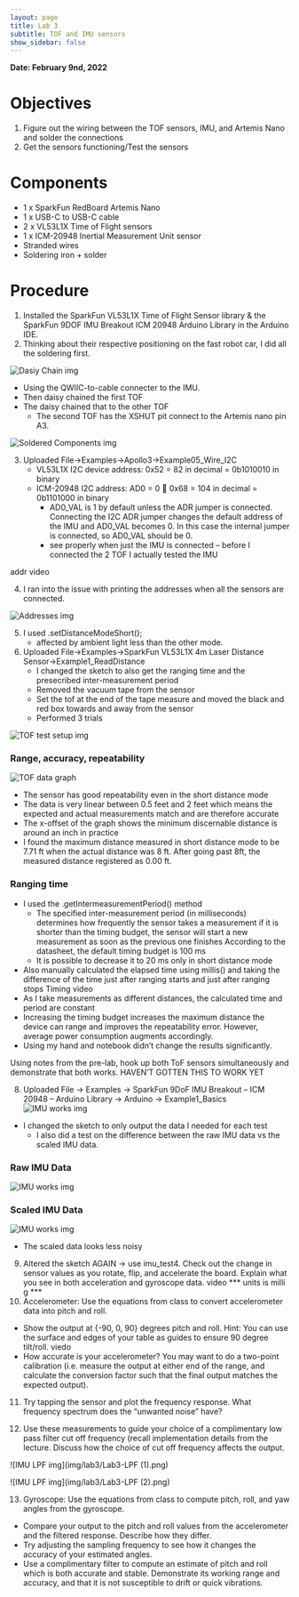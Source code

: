```yaml
---
layout: page
title: Lab 3
subtitle: TOF and IMU sensors
show_sidebar: false
---
```


**Date: February 9nd, 2022**

# Objectives
1. Figure out the wiring between the TOF sensors, IMU, and Artemis Nano and solder the connections
2. Get the sensors functioning/Test the sensors

# Components
- 1 x SparkFun RedBoard Artemis Nano
- 1 x USB-C to USB-C cable
- 2 x VL53L1X Time of Flight sensors
- 1 x ICM-20948 Inertial Measurement Unit sensor
- Stranded wires
- Soldering iron + solder

# Procedure
1. Installed the SparkFun VL53L1X Time of Flight Sensor library & the SparkFun 9DOF IMU Breakout ICM 20948 Arduino Library in the Arduino IDE.
2. Thinking about their respective positioning on the fast robot car, I did all the soldering first.

![Dasiy Chain img](img/lab3/Lab3-daisy-chain.JPG)

- Using the QWIIC-to-cable connecter to the IMU.
- Then daisy chained the first TOF
- The daisy chained that to the other TOF
    - The second TOF has the XSHUT pit connect to the Artemis nano pin A3.
        
![Soldered Components img](img/lab3/Lab3-soldered-components.jpg)

3. Uploaded File->Examples->Apollo3->Example05_Wire_I2C
    - VL53L1X I2C device address: 0x52 = 82 in decimal = 0b1010010 in binary
    - ICM-20948 I2C address: AD0 = 0  0x68 = 104 in decimal = 0b1101000 in binary
        - AD0_VAL is 1 by default unless the ADR jumper is connected. Connecting the I2C ADR jumper changes the default address of the IMU and AD0_VAL becomes 0. In this case the internal jumper is connected, so AD0_VAL should be 0.
        - see properly when just the IMU is connected – before I connected the 2 TOF I actually tested the IMU

addr video

4. I ran into the issue with printing the addresses when all the sensors are connected.

![Addresses img](img/lab3/Lab3-addresses-all-detected.png)

5. I used .setDistanceModeShort();
    - affected by ambient light less than the other mode.
7. Uploaded File->Examples->SparkFun VL53L1X 4m Laser Distance Sensor->Example1_ReadDistance
    - I changed the sketch to also get the ranging time and the presecribed inter-measurement period
    - Removed the vacuum tape from the sensor
    - Set the tof at the end of the tape measure and moved the black and red box towards and away from the sensor
    - Performed 3 trials

![TOF test setup img](img/lab3/Lab3-tof-test.JPG)

### Range, accuracy, repeatability

![TOF data graph](img/lab3/tof_data_IMG.png)

- The sensor has good repeatability even in the short distance mode
- The data is very linear between 0.5 feet and 2 feet which means the expected and actual measurements match and are therefore accurate
- The x-offset of the graph shows the minimum discernable distance is around an inch in practice
- I found the maximum distance measured in short distance mode to be 7.71 ft when the actual distance was 8 ft. After going past 8ft, the measured distance registered as 0.00 ft.
### Ranging time
- I used the .getIntermeasurementPeriod() method
  - The specified inter-measurement period (in milliseconds) determines how frequently the sensor takes a measurement
if it is shorter than the timing budget, the sensor will start a new measurement as soon as the previous one finishes
According to the datasheet, the default timing budget is 100 ms
  - It is possible to decrease it to 20 ms only in short distance mode
- Also manually calculated the elapsed time using millis() and taking the difference of the time just after ranging starts and just after ranging stops
Timing video
- As I take measurements as different distances, the calculated time and period are constant
- Increasing the timing budget increases the maximum distance the device can range and improves the repeatability error. However, average power consumption augments accordingly.
- Using my hand and notebook didn’t change the results significantly.

Using notes from the pre-lab, hook up both ToF sensors simultaneously and demonstrate that both works.
HAVEN’T GOTTEN THIS TO WORK YET

8. Uploaded File -> Examples -> SparkFun 9DoF IMU Breakout – ICM 20948 – Arduino Library -> Arduino -> Example1_Basics
![IMU works img](img/lab3/Lab3-imu-functioning.png)
- I changed the sketch to only output the data I needed for each test
  - I also did a test on the difference between the raw IMU data vs the scaled IMU data.
### Raw IMU Data
![IMU works img](img/lab3/Lab3-imu-raw-data.png)

### Scaled IMU Data
![IMU works img](img/lab3/Lab3-imu-scaled-data.png)

- The scaled data looks less noisy

9. Altered the sketch AGAIN -> use imu_test4. Check out the change in sensor values as you rotate, flip, and accelerate the board. Explain what you see in both acceleration and gyroscope data.
video
*** units is milli g ***
10. Accelerometer: Use the equations from class to convert accelerometer data into pitch and roll.
 - Show the output at {-90, 0, 90} degrees pitch and roll. Hint: You can use the surface and edges of your table as guides to ensure 90 degree tilt/roll.
viedo
  - How accurate is your accelerometer? You may want to do a two-point calibration (i.e. measure the output at either end of the range, and calculate the conversion factor such that the final output matches the expected output).

11. Try tapping the sensor and plot the frequency response. What frequency spectrum does the “unwanted noise” have?

12. Use these measurements to guide your choice of a complimentary low pass filter cut off frequency (recall implementation details from the lecture. Discuss how the choice of cut off frequency affects the output.

![IMU LPF img](img/lab3/Lab3-LPF (1).png)

![IMU LPF img](img/lab3/Lab3-LPF (2).png)

13. Gyroscope: Use the equations from class to compute pitch, roll, and yaw angles from the gyroscope.
  - Compare your output to the pitch and roll values from the accelerometer and the filtered response. Describe how they differ.
  - Try adjusting the sampling frequency to see how it changes the accuracy of your estimated angles.
  - Use a complimentary filter to compute an estimate of pitch and roll which is both accurate and stable. Demonstrate its working range and accuracy, and that it is not susceptible to drift or quick vibrations.


